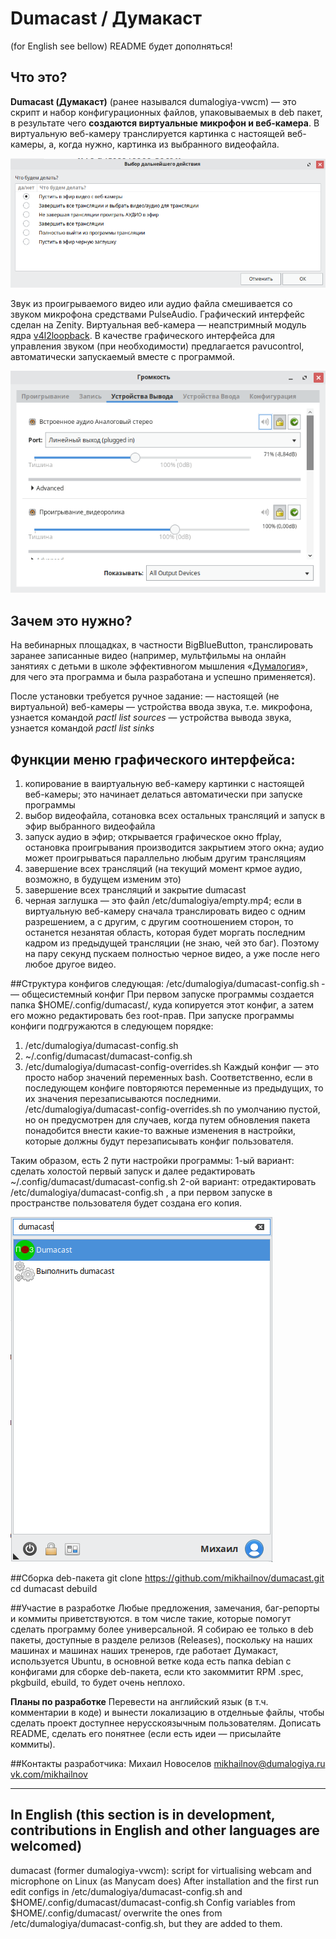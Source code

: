 # Dumacast / Думакаст
(for English see bellow) README будет дополняться!

## Что это?
**Dumacast (Думакаст)** (ранее назывался dumalogiya-vwcm) — это скрипт и набор конфигурационных файлов, упаковываемых в deb пакет, в результате чего **создаются виртуальные микрофон и веб-камера**. В виртуальную веб-камеру транслируется картинка с настоящей веб-камеры, а, когда нужно, картинка из выбранного видеофайла. 

![](img/img2.png) 

Звук из проигрываемого видео или аудио файла смешивается со звуком микрофона средствами PulseAudio. Графический интерфейс сделан на Zenity. Виртуальная веб-камера — неапстримный модуль ядра [v4l2loopback](https://github.com/umlaeute/v4l2loopback/). В качестве графического интерфейса для управления звуком (при необходимости) предлагается pavucontrol, автоматически запускаемый вместе с программой.

![](img/img3.png) 

## Зачем это нужно?
На вебинарных площадках, в частности BigBlueButton, транслировать заранее записанные видео (например, мультфильмы на онлайн занятиях с детьми в школе эффективногом мышления «[Думалогия](http://думалогия.рф/)», для чего эта программа и была разработана и успешно применяется).

После установки требуется ручное задание:
— настоящей (не виртуальной) веб-камеры
— устройства ввода звука, т.е. микрофона, узнается командой *pactl list sources*
— устройства вывода звука, узнается командой *pactl list sinks*

## Функции меню графического интерфейса:
1) копирование в ваиртуальную веб-камеру картинки с настоящей веб-камеры; это начинает делаться автоматически при запуске программы
2) выбор видеофайла, сотановка всех остальных трансляций и запуск в эфир выбранного видеофайла
3) запуск аудио в эфир; открывается графическое окно ffplay, остановка проигрывания производится закрытием этого окна; аудио может проигрываться параллельно любым другим трансляциям
4) завершение всех трансляций (на текущий момент крмое аудио, возможно, в будущем изменим это)
5) завершение всех трансляций и закрытие dumacast
6) черная заглушка — это файл /etc/dumalogiya/empty.mp4; если в виртуальную веб-камеру сначала транслировать видео с одним разрешением, а с другим, с другим соотношением сторон, то останется незанятая область, которая будет моргать последним кадром из предыдущей трансляции (не знаю, чей это баг). Поэтому на пару секунд пускаем полностью черное видео, а уже после него любое другое видео.

##Структура конфигов следующая:
/etc/dumalogiya/dumacast-config.sh ­— общесистемный конфиг
При первом запуске программы создается папка $HOME/.config/dumacast/, куда копируется этот конфиг, а затем его можно редактировать без root-прав.
При запуске программы конфиги подгружаются в следующем порядке:
1) /etc/dumalogiya/dumacast-config.sh
2) ~/.config/dumacast/dumacast-config.sh
3) /etc/dumalogiya/dumacast-config-overrides.sh
Каждый конфиг — это просто набор значений переменных bash. Соответственно, если в последующем конфиге повторяются переменные из предыдущих, то их значения перезаписываются последними.
/etc/dumalogiya/dumacast-config-overrides.sh по умолчанию пустой, но он предусмотрен для случаев, когда путем обновления пакета понадобится внести какие-то важные изменения в настройки, которые должны будут перезаписывать конфиг пользователя.

Таким образом, есть 2 пути настройки программы:
1-ый вариант: сделать холостой первый запуск и далее редактировать ~/.config/dumacast/dumacast-config.sh 
2-ой вариант: отредактировать /etc/dumalogiya/dumacast-config.sh , а при первом запуске в пространстве пользователя будет создана его копия.

![](img/img1.png) 

##Сборка deb-пакета
git clone https://github.com/mikhailnov/dumacast.git
cd dumacast
debuild

##Участие в разработке
Любые предложения, замечания, баг-репорты и коммиты приветствуются. в том числе такие, которые помогут сделать программу более универсальной. Я собираю ее только в deb пакеты, доступные в разделе релизов (Releases), поскольку на наших машинах и машинах наших тренеров, где работает Думакаст, используется Ubuntu, в основной ветке кода есть папка debian с конфигами для сборке deb-пакета, если кто закоммитит RPM .spec, pkgbuild, ebuild, то будет очень неплохо.

**Планы по разработке**
Перевести на английский язык (в т.ч. комментарии в коде) и вынести локализацию в отделньые файлы, чтобы сделать проект доступнее нерусскоязычным пользователям. 
Дописать README, сделать его понятнее (если есть идеи — присылайте коммиты).

##Контакты разработчика:
Михаил Новоселов
mikhailnov@dumalogiya.ru
[vk.com/mikhailnov](https://vk.com/mikhailnov) 

-------------------------------

## In English (this section is in development, contributions in English and other languages are welcomed)
dumacast (former dumalogiya-vwcm): script for virtualising webcam and microphone on Linux (as Manycam does)
After installation and the first run edit configs in /etc/dumalogiya/dumacast-config.sh and $HOME/.config/dumacast/dumacast-config.sh
Config variables from $HOME/.config/dumacast/ overwrite the ones from /etc/dumalogiya/dumacast-config.sh, but they are added to them.

